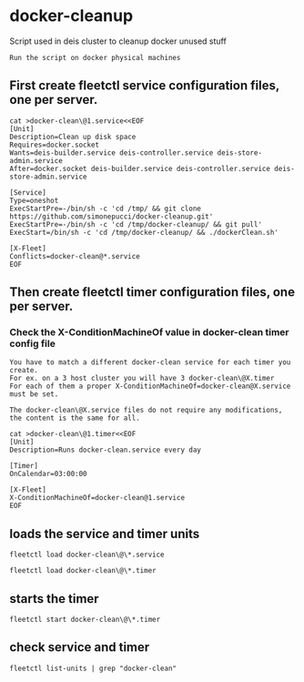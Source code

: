 # docker-cleanup
Script used in deis cluster to cleanup docker unused stuff

    Run the script on docker physical machines

## First create fleetctl service configuration files, one per server.

```
cat >docker-clean\@1.service<<EOF
[Unit]
Description=Clean up disk space
Requires=docker.socket
Wants=deis-builder.service deis-controller.service deis-store-admin.service
After=docker.socket deis-builder.service deis-controller.service deis-store-admin.service

[Service]
Type=oneshot
ExecStartPre=-/bin/sh -c 'cd /tmp/ && git clone https://github.com/simonepucci/docker-cleanup.git'
ExecStartPre=-/bin/sh -c 'cd /tmp/docker-cleanup/ && git pull'
ExecStart=/bin/sh -c 'cd /tmp/docker-cleanup/ && ./dockerClean.sh'

[X-Fleet]
Conflicts=docker-clean@*.service
EOF
```

## Then create fleetctl timer configuration files, one per server.

### Check the X-ConditionMachineOf value in docker-clean timer config file
    You have to match a different docker-clean service for each timer you create.
    For ex. on a 3 host cluster you will have 3 docker-clean\@X.timer
    For each of them a proper X-ConditionMachineOf=docker-clean@X.service must be set.

    The docker-clean\@X.service files do not require any modifications, the content is the same for all.

```
cat >docker-clean\@1.timer<<EOF
[Unit]
Description=Runs docker-clean.service every day 

[Timer]
OnCalendar=03:00:00

[X-Fleet]
X-ConditionMachineOf=docker-clean@1.service
EOF
```

## loads the service and timer units

    fleetctl load docker-clean\@\*.service

    fleetctl load docker-clean\@\*.timer

## starts the timer

    fleetctl start docker-clean\@\*.timer

## check service and timer

    fleetctl list-units | grep "docker-clean"

